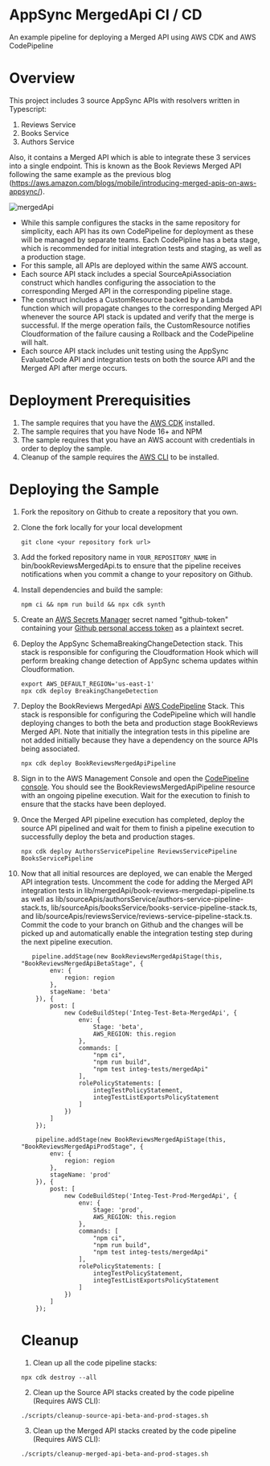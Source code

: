 # AppSync MergedApi CI / CD
An example pipeline for deploying a Merged API using AWS CDK and AWS CodePipeline

# Overview
This project includes 3 source AppSync APIs with resolvers written in Typescript:

1. Reviews Service
2. Books Service
3. Authors Service

Also, it contains a Merged API which is able to integrate these 3 services into a single endpoint. This is known as the Book Reviews Merged API following the same example as the previous blog (https://aws.amazon.com/blogs/mobile/introducing-merged-apis-on-aws-appsync/).


![mergedApi](https://github.com/ndejaco2/MergedApiCICD/assets/54116900/71e8d0fe-0b4a-4d27-bbfa-63cc9ff3593f)

* While this sample configures the stacks in the same repository for simplicity, each API has its own CodePipeline for deployment as these will be managed by separate teams. Each CodePipline has a beta stage, which is recommended for initial integration tests and staging, as well as a production stage.
* For this sample, all APIs are deployed within the same AWS account. 
* Each source API stack includes a special SourceApiAssociation construct which handles configuring the association to the corresponding Merged API in the corresponding pipeline stage.
* The construct includes a CustomResource backed by a Lambda function which will propagate changes to the corresponding Merged API whenever the source API stack is updated and verify that the merge is successful. If the merge operation fails, the CustomResource notifies Cloudformation of the failure causing a Rollback and the CodePipeline will halt.
* Each source API stack includes unit testing using the AppSync EvaluateCode API and integration tests on both the source API and the Merged API after merge occurs. 


# Deployment Prerequisities

1. The sample requires that you have the [AWS CDK](https://docs.aws.amazon.com/cdk/v2/guide/getting_started.html) installed.
2. The sample requires that you have Node 16+ and NPM
3. The sample requires that you have an AWS account with credentials in order to deploy the sample. 
4. Cleanup of the sample requires the [AWS CLI](https://docs.aws.amazon.com/cli/latest/userguide/getting-started-install.html) to be installed.

# Deploying the Sample

1. Fork the repository on Github to create a repository that you own.  

2. Clone the fork locally for your local development
    ```
    git clone <your repository fork url>
    ```

3. Add the forked repository name in `YOUR_REPOSITORY_NAME` in bin/bookReviewsMergedApi.ts to ensure that the pipeline receives notifications when you commit a change to your repository on Github.

4. Install dependencies and build the sample:
    ```
    npm ci && npm run build && npx cdk synth
    ```
5. Create an [AWS Secrets Manager](https://aws.amazon.com/secrets-manager/) secret named "github-token" containing your [Github personal access token](https://docs.github.com/en/authentication/keeping-your-account-and-data-secure/managing-your-personal-access-tokens/) as a plaintext secret.

6. Deploy the AppSync SchemaBreakingChangeDetection stack. This stack is responsible for configuring the Cloudformation Hook which will perform breaking change detection of AppSync schema updates within Cloudformation.

    ```
    export AWS_DEFAULT_REGION='us-east-1'
    npx cdk deploy BreakingChangeDetection
    ```

7. Deploy the BookReviews MergedApi [AWS CodePipeline](https://aws.amazon.com/codepipeline/) Stack. This stack is responsible for configuring the CodePipeline which will handle deploying changes to both the beta and production stage BookReviews Merged API. Note that initially the integration tests in this pipeline are not added initially because they have a dependency on the source APIs being associated. 
    ```
    npx cdk deploy BookReviewsMergedApiPipeline
    ```
8. Sign in to the AWS Management Console and open the [CodePipeline console](https://console.aws.amazon.com/codesuite/codepipeline/home). You should see the BookReviewsMergedApiPipeline resource with an ongoing pipeline execution. Wait for the execution to finish to ensure that the stacks have been deployed. 


9. Once the Merged API pipeline execution has completed, deploy the source API pipelined and wait for them to finish a pipeline execution to successfully deploy the beta and production stages. 
    ```
    npx cdk deploy AuthorsServicePipeline ReviewsServicePipeline BooksServicePipeline
    ```

10. Now that all initial resources are deployed, we can enable the Merged API integration tests. Uncomment the code for adding the Merged API integration tests in lib/mergedApi/book-reviews-mergedapi-pipeline.ts as well as lib/sourceApis/authorsService/authors-service-pipeline-stack.ts, lib/sourceApis/booksService/books-service-pipeline-stack.ts, and lib/sourceApis/reviewsService/reviews-service-pipeline-stack.ts. Commit the code to your branch on Github and the changes will be picked up and automatically enable the integration testing step during the next pipeline execution. 

    ```
       pipeline.addStage(new BookReviewsMergedApiStage(this, "BookReviewsMergedApiBetaStage", {
            env: {
                region: region
            },
            stageName: 'beta'
        }), {
            post: [
                new CodeBuildStep('Integ-Test-Beta-MergedApi', {
                    env: {
                        Stage: 'beta',
                        AWS_REGION: this.region
                    },
                    commands: [
                        "npm ci",
                        "npm run build",
                        "npm test integ-tests/mergedApi"
                    ],
                    rolePolicyStatements: [
                        integTestPolicyStatement,
                        integTestListExportsPolicyStatement
                    ]
                })
            ]
        });

        pipeline.addStage(new BookReviewsMergedApiStage(this, "BookReviewsMergedApiProdStage", {
            env: {
                region: region
            },
            stageName: 'prod'
        }), {
            post: [
                new CodeBuildStep('Integ-Test-Prod-MergedApi', {
                    env: {
                        Stage: 'prod',
                        AWS_REGION: this.region
                    },
                    commands: [
                        "npm ci",
                        "npm run build",
                        "npm test integ-tests/mergedApi"
                    ],
                    rolePolicyStatements: [
                        integTestPolicyStatement,
                        integTestListExportsPolicyStatement
                    ]
                })
            ]
        });

    ```

    # Cleanup
    
    1. Clean up all the code pipeline stacks:

    ```
    npx cdk destroy --all
    ```

    2. Clean up the Source API stacks created by the code pipeline (Requires AWS CLI):
    ```
    ./scripts/cleanup-source-api-beta-and-prod-stages.sh
    ```

    3. Clean up the Merged API stacks created by the code pipeline (Requires AWS CLI):
    ```
    ./scripts/cleanup-merged-api-beta-and-prod-stages.sh
    ```